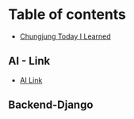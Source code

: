 # Table of contents

* [Chungjung Today I Learned](README.md)

## AI - Link <a id="ai"></a>

* [AI Link](ai/untitled.md)

## Backend-Django <a id="django"></a>


